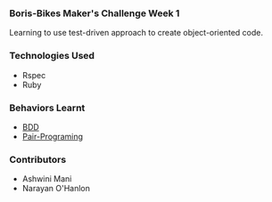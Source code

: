 ### Boris-Bikes Maker's Challenge Week 1

Learning to use test-driven approach to create object-oriented code.

### Technologies Used
- Rspec
- Ruby

### Behaviors Learnt
- [BDD](https://github.com/makersacademy/course/blob/master/pills/bdd_cycle.md)
- [Pair-Programing](https://github.com/makersacademy/course/blob/master/pills/pairing.md)

### Contributors
- Ashwini Mani
- Narayan O'Hanlon
